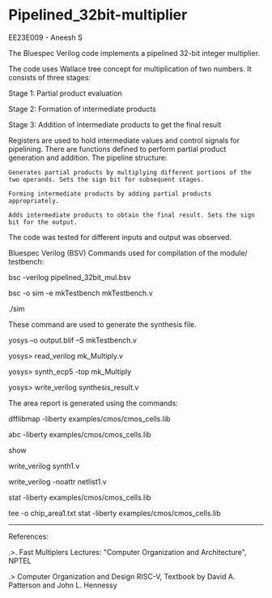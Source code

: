 # Pipelined_32bit-multiplier
EE23E009 - Aneesh S 

The Bluespec Verilog code implements a pipelined 32-bit integer multiplier.

The code uses Wallace tree concept for multiplication of two numbers. It consists of three stages:

Stage 1: Partial product evaluation

Stage 2: Formation of intermediate products

Stage 3: Addition of intermediate products to get the final result

Registers are used to hold intermediate values and control signals for pipelining. There are functions defined to perform partial product generation and addition. The pipeline structure:

    Generates partial products by multiplying different portions of the two operands. Sets the sign bit for subsequent stages.

    Forming intermediate products by adding partial products appropriately.

    Adds intermediate products to obtain the final result. Sets the sign bit for the output.

The code was tested for different inputs and output was observed.

Bluespec Verilog (BSV) Commands used for compilation of the module/ testbench:

bsc -verilog pipelined_32bit_mul.bsv

bsc -o sim -e mkTestbench mkTestbench.v

./sim

These command are used to generate the synthesis file.

yosys –o output.blif –S mkTestbench.v

yosys> read_verilog mk_Multiply.v

yosys> synth_ecp5 -top mk_Multiply

yosys> write_verilog synthesis_result.v

The area report is generated using the commands:

dfflibmap -liberty examples/cmos/cmos_cells.lib 

abc -liberty examples/cmos/cmos_cells.lib 

show

write_verilog synth1.v

write_verilog -noattr netlist1.v

stat -liberty examples/cmos/cmos_cells.lib

tee -o chip_area1.txt stat -liberty examples/cmos/cmos_cells.lib

-------------------------------

References:

.>. Fast Multiplers Lectures: "Computer Organization and Architecture", NPTEL

.> Computer Organization and Design RISC-V, Textbook by David A. Patterson and John L. Hennessy
